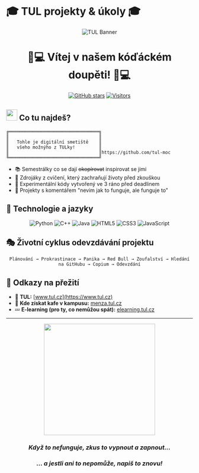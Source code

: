 # 🎓 TUL projekty & úkoly 🎓

<div align="center">
  
  ![TUL Banner](https://media.giphy.com/media/l0HlNaQ6gWfllcjDO/giphy.gif)
  
  # 👨💻 Vítej v našem kóďáckém doupěti! 👩💻
  
  [![GitHub stars](https://img.shields.io/github/stars/tul-moc?style=social)](https://github.com/tul-moc)
  [![Visitors](https://visitor-badge.glitch.me/badge?page_id=tul-moc.tul-moc)](https://github.com/tul-moc)
</div>

## <img src="https://media.giphy.com/media/WUlplcMpOCEmTGBtBW/giphy.gif" width="30"> Co tu najdeš?

```
╔══════════════════════════════════╗
║                                  ║
║   Tohle je digitální smetiště    ║
║   všeho možnýho z TULky!         ║
║                                  ║https://github.com/tul-moc
╚══════════════════════════════════╝
```

- 📚 Semestrálky co se dají ~~okopírovat~~ inspirovat se jimi
- 💾 Zdrojáky z cvičení, který zachraňují životy před zkouškou
- 🧪 Experimentální kódy vytvořený ve 3 ráno před deadlinem
- 🤯 Projekty s komentářem "nevim jak to funguje, ale funguje to"

## 🚀 Technologie a jazyky

<div align="center">
  
  ![Python](https://img.shields.io/badge/-Python-black?style=for-the-badge&logo=Python)
  ![C++](https://img.shields.io/badge/-C++-00599C?style=for-the-badge&logo=c)
  ![Java](https://img.shields.io/badge/-java-E34A86?style=for-the-badge&logo=java)
  ![HTML5](https://img.shields.io/badge/-HTML5-E34F26?style=for-the-badge&logo=html5&logoColor=white)
  ![CSS3](https://img.shields.io/badge/-CSS3-1572B6?style=for-the-badge&logo=css3)
  ![JavaScript](https://img.shields.io/badge/-JavaScript-black?style=for-the-badge&logo=javascript)
  
</div>

## 🎭 Životní cyklus odevzdávání projektu

<div align="center">
  
```
Plánování → Prokrastinace → Panika → Red Bull → Zoufalství → Hledání na GitHubu → Copium → Odevzdání
```

</div>

## 🔗 Odkazy na přežití

- 🏫 **TUL:** [www.tul.cz](https://www.tul.cz)
- 📱 **Kde získat kafe v kampusu:** [menza.tul.cz](https://menza.tul.cz)
- 💤 **E-learning (pro ty, co nemůžou spát):** [elearning.tul.cz](https://elearning.tul.cz)

---

<div align="center">
  
  <img src="https://media.giphy.com/media/13HgwGsXF0aiGY/giphy.gif" width="300">
  
  ### *Když to nefunguje, zkus to vypnout a zapnout...* 
  ### *... a jestli ani to nepomůže, napiš to znovu!*
  
</div>
